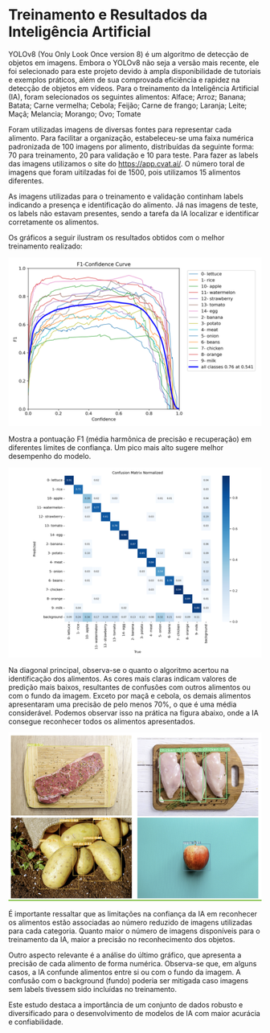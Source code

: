 # Treinamento e Resultados da Inteligência Artificial

YOLOv8 (You Only Look Once version 8) é um algoritmo de detecção de objetos em imagens. Embora o YOLOv8 não seja a versão mais recente, ele foi selecionado para este projeto devido à ampla disponibilidade de tutoriais e exemplos práticos, além de sua comprovada eficiência e rapidez na detecção de objetos em vídeos. Para o treinamento da Inteligência Artificial (IA), foram selecionados os seguintes alimentos: Alface; Arroz; Banana; Batata; Carne vermelha; Cebola; Feijão; Carne de frango; Laranja; Leite; Maçã; Melancia; Morango; Ovo; Tomate 

Foram utilizadas imagens de diversas fontes para representar cada alimento. Para facilitar a organização, estabeleceu-se uma faixa numérica padronizada de 100 imagens por alimento, distribuídas da seguinte forma: 70 para treinamento, 20 para validação e 10 para teste. Para fazer as labels das imagens utilizamos o site do https://app.cvat.ai/. O número toral de imagens que foram uitilzadas foi de 1500, pois utilizamos 15 alimentos diferentes. 

As imagens utilizadas para o treinamento e validação continham labels indicando a presença e identificação do alimento. Já nas imagens de teste, os labels não estavam presentes, sendo a tarefa da IA localizar e identificar corretamente os alimentos.

Os gráficos a seguir ilustram os resultados obtidos com o melhor treinamento realizado:

![](https://github.com/suzuki1994/PI3-2024/blob/main/Figuras/F1_curva.png)

Mostra a pontuação F1 (média harmônica de precisão e recuperação) em diferentes limites de confiança. Um pico mais alto sugere melhor desempenho do modelo.

![](https://github.com/suzuki1994/PI3-2024/blob/main/Figuras/CFN.png)

Na diagonal principal, observa-se o quanto o algoritmo acertou na identificação dos alimentos. As cores mais claras indicam valores de predição mais baixos, resultantes de confusões com outros alimentos ou com o fundo da imagem. Exceto por maçã e cebola, os demais alimentos apresentaram uma precisão de pelo menos 70%, o que é uma média considerável. Podemos observar isso na prática na figura abaixo, onde a IA consegue reconhecer todos os alimentos apresentados.

![](https://github.com/suzuki1994/PI3-2024/blob/main/Figuras/teste_IA.png)

É importante ressaltar que as limitações na confiança da IA em reconhecer os alimentos estão associadas ao número reduzido de imagens utilizadas para cada categoria. Quanto maior o número de imagens disponíveis para o treinamento da IA, maior a precisão no reconhecimento dos objetos.

Outro aspecto relevante é a análise do último gráfico, que apresenta a precisão de cada alimento de forma numérica. Observa-se que, em alguns casos, a IA confunde alimentos entre si ou com o fundo da imagem. A confusão com o background (fundo) poderia ser mitigada caso imagens sem labels tivessem sido incluídas no treinamento.

Este estudo destaca a importância de um conjunto de dados robusto e diversificado para o desenvolvimento de modelos de IA com maior acurácia e confiabilidade.
